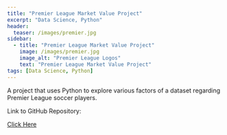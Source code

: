 ```yaml
---
title: "Premier League Market Value Project"
excerpt: "Data Science, Python"
header:
  teaser: /images/premier.jpg
sidebar:
  - title: "Premier League Market Value Project"
    image: /images/premier.jpg
    image_alt: "Premier League Logos"
    text: "Premier League Market Value Project"
tags: [Data Science, Python]
---
```

A project that uses Python to explore various factors of a dataset regarding Premier League soccer players.

Link to GitHub Repository:

[Click Here](https://github.com/davidsuffolk/Premier-League-Market-Value-Project)
